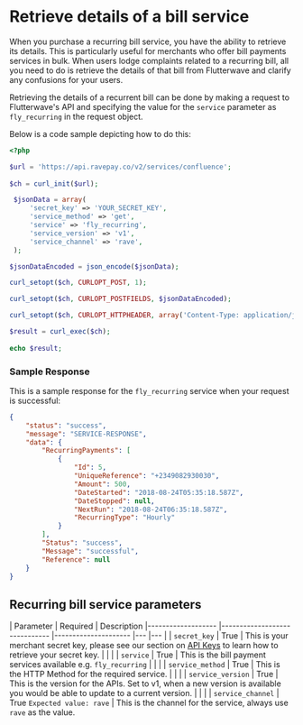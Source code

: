 # Retrieve details of a bill service

When you purchase a recurring bill service, you have the ability to retrieve its details. This is particularly useful for merchants who offer bill payments services in bulk. When users lodge complaints related to a recurring bill, all you need to do is retrieve the details of that bill from Flutterwave and clarify any confusions for your users. 

Retrieving the details of a recurrent bill can be done by making a request to Flutterwave's API and specifying the value for the `service` parameter as `fly_recurring`  in the request object. 

Below is a code sample depicting how to do this:

```php
<?php

$url = 'https://api.ravepay.co/v2/services/confluence';
 
$ch = curl_init($url);

 $jsonData = array(
     'secret_key' => 'YOUR_SECRET_KEY',
     'service_method' => 'get',
     'service' => 'fly_recurring',
     'service_version' => 'v1',
     'service_channel' => 'rave',
 );

$jsonDataEncoded = json_encode($jsonData);  

curl_setopt($ch, CURLOPT_POST, 1);

curl_setopt($ch, CURLOPT_POSTFIELDS, $jsonDataEncoded); 

curl_setopt($ch, CURLOPT_HTTPHEADER, array('Content-Type: application/json'));

$result = curl_exec($ch);
 
echo $result;
```
### Sample Response
This is a sample response for the `fly_recurring` service when your request is successful:


```JSON
{
    "status": "success",
    "message": "SERVICE-RESPONSE",
    "data": {
        "RecurringPayments": [
            {
                "Id": 5,
                "UniqueReference": "+2349082930030",
                "Amount": 500,
                "DateStarted": "2018-08-24T05:35:18.587Z",
                "DateStopped": null,
                "NextRun": "2018-08-24T06:35:18.587Z",
                "RecurringType": "Hourly"
            }
        ],
        "Status": "success",
        "Message": "successful",
        "Reference": null
    }
}

```

## Recurring bill service parameters 


| Parameter 	| Required 	| Description 
|-------------------	|------------------------------	|---------------------	|---	|---	|
| `secret_key` 	| True 	| This is your merchant secret key, please see our section on [API Keys](https://,developer.flutterwave.com/,reference#api-keys-1) to learn how to retrieve your secret key. 	|  	|  	|
| `service` 	| True 	| This is the bill payment services available e.g. `fly_recurring` 	|  	|  	|
| `service_method` 	| True 	| This is the HTTP Method for the required service. 	|  	|  	|
| `service_version` 	| True 	| This is the version for the APIs. Set to v1, when a new version is available you would be able to update to a current version. 	|  	|  	|
| `service_channel` 	| True  `Expected value: rave` 	| This is the channel for the service, always use `rave` as the value.